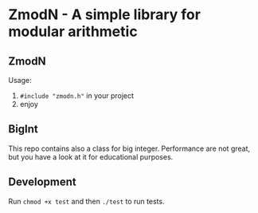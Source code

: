 # ZmodN - A simple library for modular arithmetic

## ZmodN

Usage:

1. `#include "zmodn.h"` in your project
2. enjoy

## BigInt

This repo contains also a class for big integer. Performance are not great,
but you have a look at it for educational purposes.

## Development

Run `chmod +x test` and then `./test` to run tests.
